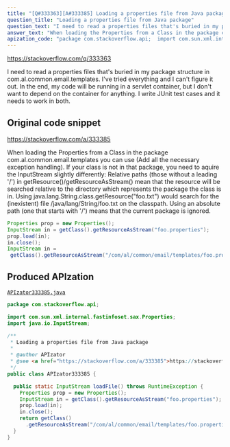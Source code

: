 ```yaml
---
title: "[Q#333363][A#333385] Loading a properties file from Java package"
question_title: "Loading a properties file from Java package"
question_text: "I need to read a properties files that's buried in my package structure in com.al.common.email.templates. I've tried everything and I can't figure it out. In the end, my code will be running in a servlet container, but I don't want to depend on the container for anything. I write JUnit test cases and it needs to work in both."
answer_text: "When loading the Properties from a Class in the package com.al.common.email.templates you can use (Add all the necessary exception handling). If your class is not in that package, you need to aquire the InputStream slightly differently: Relative paths (those without a leading '/') in getResource()/getResourceAsStream() mean that the resource will be searched relative to the directory which represents the package the class is in. Using java.lang.String.class.getResource(\"foo.txt\") would search for the (inexistent) file /java/lang/String/foo.txt on the classpath. Using an absolute path (one that starts with '/') means that the current package is ignored."
apization_code: "package com.stackoverflow.api;  import com.sun.xml.internal.fastinfoset.sax.Properties; import java.io.InputStream;  /**  * Loading a properties file from Java package  *  * @author APIzator  * @see <a href=\"https://stackoverflow.com/a/333385\">https://stackoverflow.com/a/333385</a>  */ public class APIzator333385 {    public static InputStream loadFile() throws RuntimeException {     Properties prop = new Properties();     InputStream in = getClass().getResourceAsStream(\"foo.properties\");     prop.load(in);     in.close();     return getClass()       .getResourceAsStream(\"/com/al/common/email/templates/foo.properties\");   } }"
---
```


https://stackoverflow.com/q/333363

I need to read a properties files that&#x27;s buried in my package structure in com.al.common.email.templates.
I&#x27;ve tried everything and I can&#x27;t figure it out.
In the end, my code will be running in a servlet container, but I don&#x27;t want to depend on the container for anything. I write JUnit test cases and it needs to work in both.



## Original code snippet

https://stackoverflow.com/a/333385

When loading the Properties from a Class in the package com.al.common.email.templates you can use
(Add all the necessary exception handling).
If your class is not in that package, you need to aquire the InputStream slightly differently:
Relative paths (those without a leading &#x27;/&#x27;) in getResource()/getResourceAsStream() mean that the resource will be searched relative to the directory which represents the package the class is in.
Using java.lang.String.class.getResource(&quot;foo.txt&quot;) would search for the (inexistent) file /java/lang/String/foo.txt on the classpath.
Using an absolute path (one that starts with &#x27;/&#x27;) means that the current package is ignored.

```java
Properties prop = new Properties();
InputStream in = getClass().getResourceAsStream("foo.properties");
prop.load(in);
in.close();
InputStream in = 
 getClass().getResourceAsStream("/com/al/common/email/templates/foo.properties");
```

## Produced APIzation

[`APIzator333385.java`](https://github.com/pasqualesalza/apization-temp-data/raw/master/apizations/java/APIzator333385.java)

```java
package com.stackoverflow.api;

import com.sun.xml.internal.fastinfoset.sax.Properties;
import java.io.InputStream;

/**
 * Loading a properties file from Java package
 *
 * @author APIzator
 * @see <a href="https://stackoverflow.com/a/333385">https://stackoverflow.com/a/333385</a>
 */
public class APIzator333385 {

  public static InputStream loadFile() throws RuntimeException {
    Properties prop = new Properties();
    InputStream in = getClass().getResourceAsStream("foo.properties");
    prop.load(in);
    in.close();
    return getClass()
      .getResourceAsStream("/com/al/common/email/templates/foo.properties");
  }
}

```